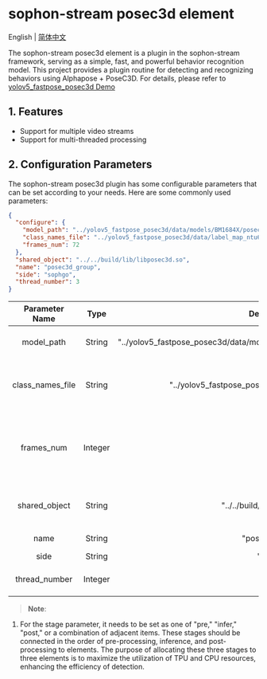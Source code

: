 # sophon-stream posec3d element

English | [简体中文](README.md)

The sophon-stream posec3d element is a plugin in the sophon-stream framework, serving as a simple, fast, and powerful behavior recognition model. This project provides a plugin routine for detecting and recognizing behaviors using Alphapose + PoseC3D. For details, please refer to [yolov5_fastpose_posec3d Demo](../../../samples/yolov5_fastpose_posec3d/README.md)

## 1. Features
* Support for multiple video streams
* Support for multi-threaded processing

## 2. Configuration Parameters
The sophon-stream posec3d plugin has some configurable parameters that can be set according to your needs. Here are some commonly used parameters:

```json
{
  "configure": {
    "model_path": "../yolov5_fastpose_posec3d/data/models/BM1684X/posec3d_ntu60_int8.bmodel",
    "class_names_file": "../yolov5_fastpose_posec3d/data/label_map_ntu60.txt",
    "frames_num": 72
  },
  "shared_object": "../../build/lib/libposec3d.so",
  "name": "posec3d_group",
  "side": "sophgo",
  "thread_number": 3
}
```

| Parameter Name   | Type   | Default Value                                                       | Description                      |
| :--------------: | :----: | :------------------------------------------------------------------: | :-------------------------------: |
| model_path       | String | "../yolov5_fastpose_posec3d/data/models/BM1684X/posec3d_ntu60_int8.bmodel" | Path to the posec3d model        |
| class_names_file  | String | "../yolov5_fastpose_posec3d/data/label_map_ntu60.txt"                | File containing behavior class names |
| frames_num       | Integer| 72                                                                  | Number of frames to process together during behavior recognition |
| shared_object    | String | "../../build/lib/libposec3d.so"                                    | Path to the libposec3d dynamic library |
| name             | String | "posec3d_group"                                                   | Element name                     |
| side             | String | "sophgo"                                                           | Device type                      |
| thread_number    | Integer| 1                                                                   | Number of threads to start       |

> **Note**:
1. For the stage parameter, it needs to be set as one of "pre," "infer," "post," or a combination of adjacent items. These stages should be connected in the order of pre-processing, inference, and post-processing to elements. The purpose of allocating these three stages to three elements is to maximize the utilization of TPU and CPU resources, enhancing the efficiency of detection.